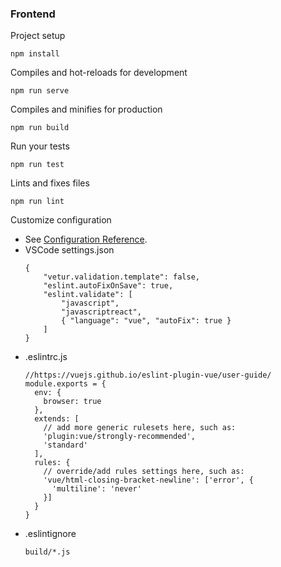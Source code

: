 ### Frontend

Project setup

    npm install

Compiles and hot-reloads for development

    npm run serve


Compiles and minifies for production

    npm run build


Run your tests

    npm run test


Lints and fixes files

    npm run lint


Customize configuration
* See [Configuration Reference](https://cli.vuejs.org/config/).
* VSCode settings.json
    ```
    {
        "vetur.validation.template": false,
        "eslint.autoFixOnSave": true,
        "eslint.validate": [
            "javascript",
            "javascriptreact",
            { "language": "vue", "autoFix": true }
        ]
    }
    ```
* .eslintrc.js
    ```
    //https://vuejs.github.io/eslint-plugin-vue/user-guide/
    module.exports = {
      env: {
        browser: true
      },
      extends: [
        // add more generic rulesets here, such as:
        'plugin:vue/strongly-recommended',
        'standard'
      ],
      rules: {
        // override/add rules settings here, such as:
        'vue/html-closing-bracket-newline': ['error', {
          'multiline': 'never'
        }]
      }
    }
    ```
* .eslintignore
    ```
    build/*.js
    ```
